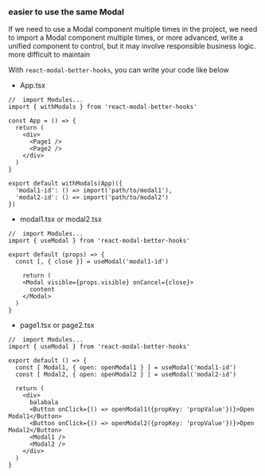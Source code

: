 ### easier to use the same Modal


If we need to use a Modal component multiple times in the project, we need to import a Modal component multiple times, or more advanced, write a unified component to control, but it may involve responsible business logic. more difficult to maintain

With `react-modal-better-hooks`, you can write your code like below

- App.tsx
```react
//	import Modules...
import { withModals } from 'react-modal-better-hooks'

const App = () => {
  return (
    <div>
      <Page1 />
      <Page2 />
    </div>
  )
}

export default withModals(App)({
  'modal1-id': () => import('path/to/modal1'),
  'modal2-id': () => import('path/to/modal2')
})
```

- modal1.tsx or modal2.tsx
```react
//	import Modules...
import { useModal } from 'react-modal-better-hooks'

export default (props) => {
  const [, { close }] = useModal('modal1-id')
  
	return (
  	<Modal visible={props.visible} onCancel={close}>
      content
    </Modal>
  )
}
```

- page1.tsx or page2.tsx
```react
//	import Modules...
import { useModal } from 'react-modal-better-hooks'

export default () => {
  const [ Modal1, { open: openModal1 } ] = useModal('modal1-id')
  const [ Modal2, { open: openModal2 } ] = useModal('modal2-id')
  
  return (
  	<div>
      balabala
      <Button onClick={() => openModal1({propKey: 'propValue'})}>Open Modal1</Button>
      <Button onClick={() => openModal2({propKey: 'propValue'})}>Open Modal2</Button>
      <Modal1 />
      <Modal2 />
    </div>
  )
}
```
